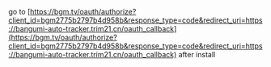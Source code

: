 go to [https://bgm.tv/oauth/authorize?client_id=bgm2775b2797b4d958b&response_type=code&redirect_uri=https://bangumi-auto-tracker.trim21.cn/oauth_callback](https://bgm.tv/oauth/authorize?client_id=bgm2775b2797b4d958b&response_type=code&redirect_uri=https://bangumi-auto-tracker.trim21.cn/oauth_callback) after install